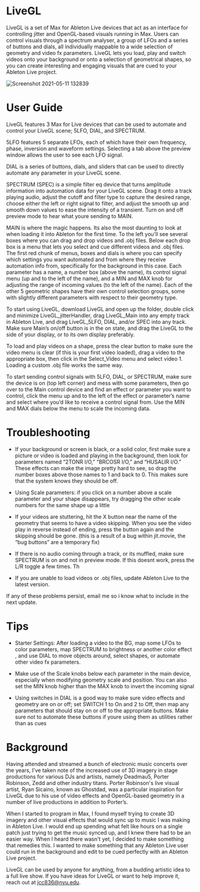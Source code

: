 # LiveGL
LiveGL is a set of Max for Ableton Live devices that act as an interface for controlling jitter and OpenGL-based visuals running in Max. Users can control visuals through a spectrum analyser, a group of LFOs and a series of buttons and dials, all individually mappable to a wide selection of geometry and video fx parameters. LiveGL lets you load, play and switch videos onto your background or onto a selection of geometrical shapes, so you can create interesting and engaging visuals that are cued to your Ableton Live project.

![Screenshot 2021-05-11 132839](https://user-images.githubusercontent.com/83727369/117859567-2ce77100-b25d-11eb-923a-ba885b852986.png)

# User Guide 
LiveGL features 3 Max for Live devices that can be used to automate and control your LiveGL scene; 5LFO, DIAL, and SPECTRUM.

5LFO features 5 separate LFOs, each of which have their own frequency, phase, inversion and waveform settings. Selecting a tab above the preview window allows the user to see each LFO signal. 

DIAL is a series of buttons, dials, and sliders that can be used to directly automate any parameter in your LiveGL scene. 

SPECTRUM (SPEC) is a simple filter eq device that turns amplitude information into automation data for your LiveGL scene. Drag it onto a track playing audio, adjust the cutoff and filter type to capture the desired range, choose either the left or right signal to filter, and adjust the smooth up and smooth down values to ease the intensity of a transient. Turn on and off preview mode to hear what youre sending to MAIN. 

MAIN is where the magic happens. Its also the most daunting to look at when loading it into Ableton for the first time. To the left you'll see several boxes where you can drag and drop videos and .obj files. Below each drop box is a menu that lets you select and cue different videos and .obj files. The first red chunk of menus, boxes and dials is where you can specify which settings you want automated and from where they receive automation info from, specifically for the background in this case. Each parameter has a name, a number box (above the name), its control signal menu (up and to the left of the name), and a MIN and MAX knob for adjusting the range of incoming values (to the left of the name). Each of the other 5 geometric shapes have their own control selection groups, some with slightly different parameters with respect to their geometry type. 

To start using LiveGL, download LiveGL and open up the folder, double click and minimize LiveGL_jitterHandler, drag LiveGL_Main into any empty track in Ableton Live, and drag LiveGL_5LFO, DIAL, and/or SPEC into any track. Make sure Main’s on/off button is in the on state, and drag the LiveGL to the side of your display, or to its own display preferably. 

To load and play videos on a shape, press the clear button to make sure the video menu is clear (if this is your first video loaded), drag a video to the appropriate box, then click in the Select_Video menu and select video 1. Loading a custom .obj file works the same way. 

To start sending control signals with 5LFO, DIAL, or SPECTRUM, make sure the device is on (top left corner) and mess with some parameters, then go over to the Main control device and find an effect or parameter you want to control, click the menu up and to the left of the effect or parameter’s name and select where you’d like to receive a control signal from. Use the MIN and MAX dials below the menu to scale the incoming data. 

# Troubleshooting
- If your background or screen is black, or a solid color, first make sure a picture or video is loaded and playing in the background, then look for parameters named “2TONR I/O,” “BRCOSR I/O,” and “HUSALIR I/O.” These effects can make the image pretty hard to see, so drag the number boxes above those names to 1 and back to 0. This makes sure that the system knows they should be off. 

- Using Scale parameters: if you click on a number above a scale parameter and your shape disappears, try dragging the other scale numbers for the same shape up a little 

- If your videos are stuttering, hit the X button near the name of the geometry that seems to have a video skipping. When you see the video play in reverse instead of ending, press the button again and the skipping should be gone. (this is a result of a bug within jit.movie, the “bug buttons” are a temporary fix)

- If there is no audio coming through a track, or its muffled, make sure SPECTRUM is on and not in preview mode. If this doesnt work, press the L/R toggle a few times. Th

- If you are unable to load videos or .obj files, update Ableton Live to the latest version. 

If any of these problems persist, email me so i know what to include in the next update.

# Tips

- Starter Settings: After loading a video to the BG, map some LFOs to color parameters, map SPECTRUM to brightness or another color effect , and use DIAL to move objects around, select shapes, or automate other video fx parameters.

- Make use of the Scale knobs below each parameter in the main device, especially when modifying geometry scale and position. You can also set the MIN knob higher than the MAX knob to invert the incoming signal

- Using switches in DIAL is a good way to make sure video effects and geometry are on or off; set SWITCH 1 to On and 2 to Off, then map any parameters that should stay on or off to the appropriate buttons. Make sure not to automate these buttons if youre using them as utilities rather than as cues

# Background 
Having attended and streamed a bunch of electronic music concerts over the years, I’ve taken note of the increased use of 3D imagery in stage productions for various DJs and artists, namely Deadmau5, Porter Robinson, Zedd and other industry titans. Porter Robinson's live visual artist, Ryan Sicaino, known as Ghostdad, was a particular inspiration for LiveGL due to his use of video effects and OpenGL-based geometry in a number of live productions in addition to Porter’s. 

When I started to program in Max, I found myself trying to create 3D imagery and other visual effects that would sync up to music I was making in Ableton Live. I would end up spending what felt like hours on a single patch just trying to get the music synced up, and I knew there had to be an easier way. When I heard there wasn't yet, I decided to make something that remedies this. I wanted to make something that any Ableton Live user could run in the background and edit to be cued perfectly with an Ableton Live project. 

LiveGL can be used by anyone for anything, from a budding artistic idea to a full live show. If you have ideas for LiveGL or want to help improve it, reach out at jcc836@nyu.edu.
